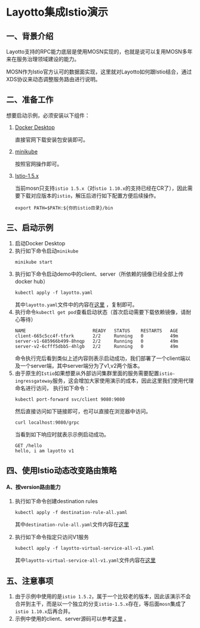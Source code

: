 # Layotto集成Istio演示

## 一、背景介绍

Layotto支持的RPC能力底层是使用MOSN实现的，也就是说可以复用MOSN多年来在服务治理领域建设的能力。

MOSN作为Istio官方认可的数据面实现，这里就对Layotto如何跟Istio结合，通过XDS协议来动态调整服务路由进行说明。

## 二、准备工作

想要启动示例，必须安装以下组件：
1. [Docker Desktop](https://www.docker.com/products/docker-desktop)
   
    直接官网下载安装包安装即可。
   
2. [minikube](https://minikube.sigs.k8s.io/docs/start/) 
   
    按照官网操作即可。

3. [Istio-1.5.x](https://github.com/istio/istio/releases/tag/1.5.2)

    当前mosn只支持`istio 1.5.x`（对i`stio 1.10.x`的支持已经在CR了），因此需要下载对应版本的`istio`，解压后进行如下配置方便后续操作。
    ```
    export PATH=$PATH:${你的istio目录}/bin
    ```
   
## 三、启动示例

1. 启动Docker Desktop
2. 执行如下命令启动`minikube`
   ```
   minikube start
   ```
3. 执行如下命令启动demo中的client、server（所依赖的镜像已经全部上传docker hub）
   ```
   kubectl apply -f layotto.yaml
   ```
   其中`layotto.yaml`文件中的内容在[这里](https://github.com/mosn/layotto/blob/istio-1.5.x/demo/istio/layotto-injected.yaml) ，复制即可。
4. 执行命令`kubectl get pod`查看启动状态（首次启动需要下载依赖镜像，请耐心等待）
   ```
   NAME                         READY   STATUS    RESTARTS   AGE
   client-665c5cc4f-tfxrk       2/2     Running   0          49m
   server-v1-685966b499-8hnqp   2/2     Running   0          49m
   server-v2-6cfff5dbb5-4hlgb   2/2     Running   0          49m
   ```
   命令执行完后看到类似上述内容则表示启动成功，我们部署了一个client端以及一个server端，其中server端分为了v1,v2两个版本。
5. 由于原生的`Istio`如果想要从外部访问集群里面的服务需要配置`istio-ingressgateway`服务，这会增加大家使用演示的成本，因此这里我们使用代理命名进行访问，
   执行如下命令：
   ```
   kubectl port-forward svc/client 9080:9080
   ```
   然后直接访问如下链接即可，也可以直接在浏览器中访问。
   ```
   curl localhost:9080/grpc
   ```
   当看到如下响应时就表示示例启动成功。
   ```
   GET /hello 
   hello, i am layotto v1
   ```
## 四、使用Istio动态改变路由策略

#### A、按version路由能力
1. 执行如下命令创建destination rules
   ```
   kubectl apply -f destination-rule-all.yaml
   ```
   其中`destination-rule-all.yaml`文件内容在[这里](https://github.com/mosn/layotto/blob/istio-1.5.x/demo/istio/layotto-destination-rule-all.yaml)

2. 执行如下命令指定只访问V1服务
   ```
   kubectl apply -f layotto-virtual-service-all-v1.yaml
   ```
   其中`layotto-virtual-service-all-v1.yaml`文件内容在[这里](https://github.com/mosn/layotto/blob/istio-1.5.x/demo/istio/layotto-virtual-service-all-v1.yaml)


## 五、注意事项

1. 由于示例中使用的是`istio 1.5.2`，属于一个比较老的版本，因此该演示不会合并到主干，而是以一个独立的分支`istio-1.5.x`存在，等后面`mosn`集成了`istio 1.10.x`后再合并。
2. 示例中使用的client、server源码可以参考[这里](https://github.com/mosn/layotto/tree/istio-1.5.x/demo/istio) 。

